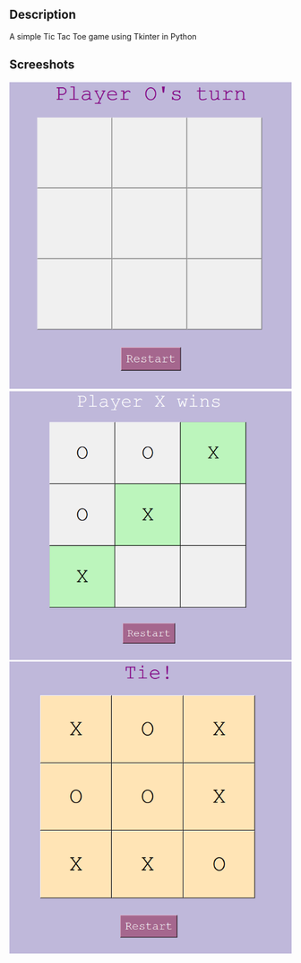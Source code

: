 ## Description
A simple Tic Tac Toe game using Tkinter in Python
## Screeshots
<img src="eg3.png">
<img src="eg1.png">
<img src="eg2.png">
